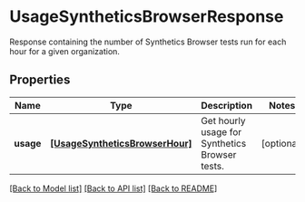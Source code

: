 # UsageSyntheticsBrowserResponse

Response containing the number of Synthetics Browser tests run for each hour for a given organization.
## Properties
Name | Type | Description | Notes
------------ | ------------- | ------------- | -------------
**usage** | [**[UsageSyntheticsBrowserHour]**](UsageSyntheticsBrowserHour.md) | Get hourly usage for Synthetics Browser tests. | [optional] 

[[Back to Model list]](README.md#documentation-for-models) [[Back to API list]](README.md#documentation-for-api-endpoints) [[Back to README]](README.md)


